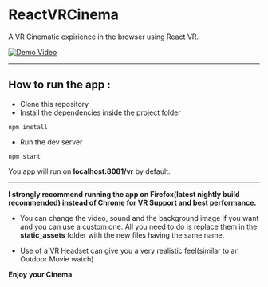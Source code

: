 # ReactVRCinema
A VR Cinematic expirience in the browser using React VR.

[![Demo Video](https://img.youtube.com/vi/MvxCouuiS-Y/0.jpg)](https://www.youtube.com/watch?v=MvxCouuiS-Y)
***
## How to run the app :
* Clone this repository
* Install the dependencies inside the project folder
```
npm install
```
* Run the dev server
```
npm start
```

You app will run on **localhost:8081/vr** by default.
***
**I strongly recommend running the app on Firefox(latest nightly build recommended) instead of Chrome for VR Support and best performance.**

* You can change the video, sound and the background image if you want and you can use a custom one. All you need to do is replace them in the **static_assets** folder with the new files having the same name.

* Use of a VR Headset can give you a very realistic feel(similar to an Outdoor Movie watch)

**Enjoy your Cinema**
